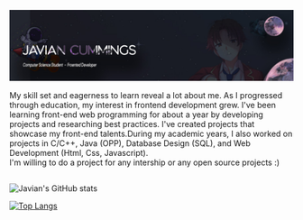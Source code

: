 <!-- Banner Section -->

![Banner](./image/Github-Banner.jpg)
<br />
<p>
  My skill set and eagerness to learn reveal a lot about me. As I progressed through education, my interest in frontend development grew. I've been learning front-end web programming for about a year by developing projects and researching best practices. I've created projects that showcase my front-end talents.During my academic years, I also worked on projects in C/C++, Java (OPP), Database Design (SQL), and Web Development (Html, Css, Javascript).<br />
 I'm willing to do a project for any intership or any open source projects :)
</p>

<!-- ![SVG](./image/bro-at-work.svg) -->
##
<div>

![Javian's GitHub stats](https://github-readme-stats.vercel.app/api?username=javianthegreek&show_icons=true&theme=radical)
  
[![Top Langs](https://github-readme-stats.vercel.app/api/top-langs/?username=javianthegreek&layout=compact)](https://github.com/javianthegreek/github-readme-stats)

</div>



